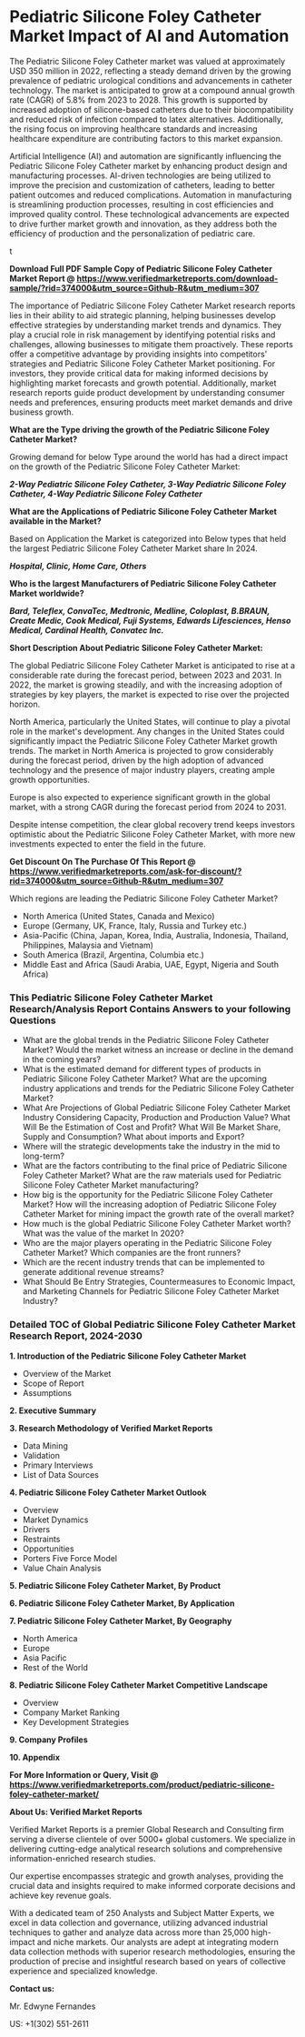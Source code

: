 <meta name="title" content="Global Pediatric Silicone Foley Catheter Market Impact of AI and Automation"><meta name="description" content="The Pediatric Silicone Foley Catheter market was valued at approximately USD 350 million in 2022, reflecting a steady demand driven by the growing prevalence of pediat"><meta name="title" content="Pediatric Silicone Foley Catheter Market Size, Share, Scope, Trends, Growth, Opportunities, Analysis, Forecast"><h1>Pediatric Silicone Foley Catheter Market Impact of AI and Automation</h1><p>The Pediatric Silicone Foley Catheter market was valued at approximately USD 350 million in 2022, reflecting a steady demand driven by the growing prevalence of pediatric urological conditions and advancements in catheter technology. The market is anticipated to grow at a compound annual growth rate (CAGR) of 5.8% from 2023 to 2028. This growth is supported by increased adoption of silicone-based catheters due to their biocompatibility and reduced risk of infection compared to latex alternatives. Additionally, the rising focus on improving healthcare standards and increasing healthcare expenditure are contributing factors to this market expansion.</p><p>Artificial Intelligence (AI) and automation are significantly influencing the Pediatric Silicone Foley Catheter market by enhancing product design and manufacturing processes. AI-driven technologies are being utilized to improve the precision and customization of catheters, leading to better patient outcomes and reduced complications. Automation in manufacturing is streamlining production processes, resulting in cost efficiencies and improved quality control. These technological advancements are expected to drive further market growth and innovation, as they address both the efficiency of production and the personalization of pediatric care.</p>t</p><p id="" class=""><strong>Download Full PDF Sample Copy of Pediatric Silicone Foley Catheter Market Report @ <a href="https://www.verifiedmarketreports.com/download-sample/?rid=374000&utm_source=Github-R&utm_medium=307" target="_blank">https://www.verifiedmarketreports.com/download-sample/?rid=374000&utm_source=Github-R&utm_medium=307</a></strong></p><p>The importance of&nbsp;Pediatric Silicone Foley Catheter Market research reports lies in their ability to aid strategic planning, helping businesses develop effective strategies by understanding market trends and dynamics. They play a crucial role in risk management by identifying potential risks and challenges, allowing businesses to mitigate them proactively. These reports offer a competitive advantage by providing insights into competitors' strategies and Pediatric Silicone Foley Catheter Market positioning. For investors, they provide critical data for making informed decisions by highlighting market forecasts and growth potential. Additionally, market research reports guide product development by understanding consumer needs and preferences, ensuring products meet market demands and drive business growth.</p><p><strong>What are the&nbsp;Type driving the growth of the Pediatric Silicone Foley Catheter Market?</strong></p><p id="" class="">Growing demand for below Type around the world has had a direct impact on the growth of the Pediatric Silicone Foley Catheter Market:</p><em><strong>2-Way Pediatric Silicone Foley Catheter, 3-Way Pediatric Silicone Foley Catheter, 4-Way Pediatric Silicone Foley Catheter</strong></em></p><strong>What are the&nbsp;Applications&nbsp;of Pediatric Silicone Foley Catheter Market available in the Market?</strong></p><p id="" class="">Based on Application the Market is categorized into Below types that held the largest Pediatric Silicone Foley Catheter Market share In 2024.</p><em><strong>Hospital, Clinic, Home Care, Others</strong></em></p><strong>Who is the largest Manufacturers of Pediatric Silicone Foley Catheter Market worldwide?</strong></p><p><em><strong>Bard, Teleflex, ConvaTec, Medtronic, Medline, Coloplast, B.BRAUN, Create Medic, Cook Medical, Fuji Systems, Edwards Lifesciences, Henso Medical, Cardinal Health, Convatec Inc.</strong></em></p><p id="" class=""><strong>Short Description About Pediatric Silicone Foley Catheter Market:</strong></p><p>The global Pediatric Silicone Foley Catheter Market is anticipated to rise at a considerable rate during the forecast period, between 2023 and 2031. In 2022, the market is growing steadily, and with the increasing adoption of strategies by key players, the market is expected to rise over the projected horizon.</p><p>North America, particularly the United States, will continue to play a pivotal role in the market's development. Any changes in the United States could significantly impact the Pediatric Silicone Foley Catheter Market growth trends. The market in North America is projected to grow considerably during the forecast period, driven by the high adoption of advanced technology and the presence of major industry players, creating ample growth opportunities.</p><p>Europe is also expected to experience significant growth in the global market, with a strong CAGR during the forecast period from 2024 to 2031.</p><p>Despite intense competition, the clear global recovery trend keeps investors optimistic about the Pediatric Silicone Foley Catheter Market, with more new investments expected to enter the field in the future.</p><p id="" class=""><strong>Get Discount On The Purchase Of This Report @ <a href="https://www.verifiedmarketreports.com/ask-for-discount/?rid=374000&utm_source=Github-R&utm_medium=307" target="_blank">https://www.verifiedmarketreports.com/ask-for-discount/?rid=374000&utm_source=Github-R&utm_medium=307</a></strong></p>Which regions are leading the Pediatric Silicone Foley Catheter Market?</p><ul><li>North America (United States, Canada and Mexico)</li><li>Europe (Germany, UK, France, Italy, Russia and Turkey etc.)</li><li>Asia-Pacific (China, Japan, Korea, India, Australia, Indonesia, Thailand, Philippines, Malaysia and Vietnam)</li><li>South America (Brazil, Argentina, Columbia etc.)</li><li>Middle East and Africa (Saudi Arabia, UAE, Egypt, Nigeria and South Africa)</li></ul><h3 id="" class="">This Pediatric Silicone Foley Catheter Market Research/Analysis Report Contains Answers to your following Questions</h3><ul><li>What are the global trends in the Pediatric Silicone Foley Catheter Market? Would the market witness an increase or decline in the demand in the coming years?</li><li>What is the estimated demand for different types of products in Pediatric Silicone Foley Catheter Market? What are the upcoming industry applications and trends for the Pediatric Silicone Foley Catheter Market?</li><li>What Are Projections of Global Pediatric Silicone Foley Catheter Market Industry Considering Capacity, Production and Production Value? What Will Be the Estimation of Cost and Profit? What Will Be Market Share, Supply and Consumption? What about imports and Export?</li><li>Where will the strategic developments take the industry in the mid to long-term?</li><li>What are the factors contributing to the final price of Pediatric Silicone Foley Catheter Market? What are the raw materials used for Pediatric Silicone Foley Catheter Market manufacturing?</li><li>How big is the opportunity for the Pediatric Silicone Foley Catheter Market? How will the increasing adoption of Pediatric Silicone Foley Catheter Market for mining impact the growth rate of the overall market?</li><li>How much is the global Pediatric Silicone Foley Catheter Market worth? What was the value of the market In 2020?</li><li>Who are the major players operating in the Pediatric Silicone Foley Catheter Market? Which companies are the front runners?</li><li>Which are the recent industry trends that can be implemented to generate additional revenue streams?</li><li>What Should Be Entry Strategies, Countermeasures to Economic Impact, and Marketing Channels for Pediatric Silicone Foley Catheter Market Industry?</li></ul><h3 id="" class="">Detailed TOC of Global Pediatric Silicone Foley Catheter Market Research Report, 2024-2030</h3><p id="" class=""><strong>1. Introduction of the Pediatric Silicone Foley Catheter Market</strong></p><ul><li>Overview of the Market</li><li>Scope of Report</li><li>Assumptions</li></ul><p id="" class=""><strong>2. Executive Summary</strong></p><p id="" class=""><strong>3. Research Methodology of Verified Market Reports</strong></p><ul><li>Data Mining</li><li>Validation</li><li>Primary Interviews</li><li>List of Data Sources</li></ul><p id="" class=""><strong>4. Pediatric Silicone Foley Catheter Market Outlook</strong></p><ul><li>Overview</li><li>Market Dynamics</li><li>Drivers</li><li>Restraints</li><li>Opportunities</li><li>Porters Five Force Model</li><li>Value Chain Analysis</li></ul><p id="" class=""><strong>5. Pediatric Silicone Foley Catheter Market, By Product</strong></p><p id="" class=""><strong>6. Pediatric Silicone Foley Catheter Market, By Application</strong></p><p id="" class=""><strong>7. Pediatric Silicone Foley Catheter Market, By Geography</strong></p><ul><li>North America</li><li>Europe</li><li>Asia Pacific</li><li>Rest of the World</li></ul><p id="" class=""><strong>8. Pediatric Silicone Foley Catheter Market Competitive Landscape</strong></p><ul><li>Overview</li><li>Company Market Ranking</li><li>Key Development Strategies</li></ul><p id="" class=""><strong>9. Company Profiles</strong></p><p id="" class=""><strong>10. Appendix</strong></p><p id="" class=""><strong>For More Information or Query, Visit @ <a href="https://www.verifiedmarketreports.com/product/pediatric-silicone-foley-catheter-market/" target="_blank">https://www.verifiedmarketreports.com/product/pediatric-silicone-foley-catheter-market/</a></strong></p><p id="" class=""><strong>About Us: Verified Market Reports</strong></p><p id="" class="">Verified Market Reports is a premier Global Research and Consulting firm serving a diverse clientele of over 5000+ global customers. We specialize in delivering cutting-edge analytical research solutions and comprehensive information-enriched research studies.</p><p id="" class="">Our expertise encompasses strategic and growth analyses, providing the crucial data and insights required to make informed corporate decisions and achieve key revenue goals.</p><p id="" class="">With a dedicated team of 250 Analysts and Subject Matter Experts, we excel in data collection and governance, utilizing advanced industrial techniques to gather and analyze data across more than 25,000 high-impact and niche markets. Our analysts are adept at integrating modern data collection methods with superior research methodologies, ensuring the production of precise and insightful research based on years of collective experience and specialized knowledge.</p><p id="" class=""><strong>Contact us:</strong></p><p id="" class="">Mr. Edwyne Fernandes</p><p id="" class="">US: +1(302) 551-2611</p>
